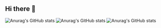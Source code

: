 ## Hi there 👋
![Anurag's GitHub stats](https://github-readme-stats.vercel.app/api?username=mohamedadel77&hide=contribs,prs)
![Anurag's GitHub stats](https://github-readme-stats.vercel.app/api?username=mohamedadel77&show_icons=true)
![Anurag's GitHub stats](https://github-readme-stats.vercel.app/api?username=mohamedadel77&show_icons=true&theme=radical)
